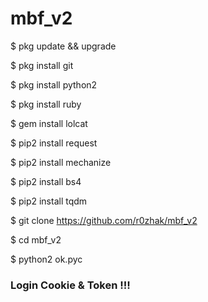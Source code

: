 # mbf_v2

$ pkg update && upgrade

$ pkg install git

$ pkg install python2

$ pkg install ruby

$ gem install lolcat

$ pip2 install request

$ pip2 install mechanize

$ pip2 install bs4

$ pip2 install tqdm

$ git clone https://github.com/r0zhak/mbf_v2

$ cd mbf_v2

$ python2 ok.pyc


### Login Cookie & Token !!!
